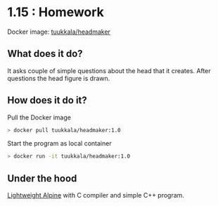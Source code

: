 # 1.15 : Homework

Docker image: [tuukkala/headmaker](https://hub.docker.com/r/tuukkala/headmaker)

## What does it do?

It asks couple of simple questions about the head that it creates. After questions the head figure is drawn.

## How does it do it?

Pull the Docker image

```sh
> docker pull tuukkala/headmaker:1.0
```

Start the program as local container

```sh
> docker run -it tuukkala/headmaker:1.0
```

## Under the hood

[Lightweight Alpine](https://hub.docker.com/frolvlad/alpine-gxx) with C compiler and simple C++ program.

